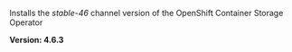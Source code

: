Installs the *stable-46* channel version of the OpenShift Container Storage Operator

**Version: 4.6.3**